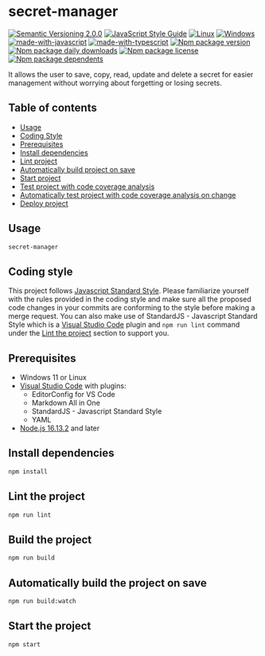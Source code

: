 # secret-manager
[![Semantic Versioning 2.0.0](https://img.shields.io/badge/semver-2.0.0-standard.svg)](https://semver.org/)
[![JavaScript Style Guide](https://img.shields.io/badge/code_style-standard-brightgreen.svg)](https://standardjs.com)
[![Linux](https://svgshare.com/i/Zhy.svg)](https://svgshare.com/i/Zhy.svg)
[![Windows](https://svgshare.com/i/ZhY.svg)](https://svgshare.com/i/ZhY.svg)
[![made-with-javascript](https://img.shields.io/badge/Made%20with-JavaScript-ffff00.svg)](https://www.javascript.com)
[![made-with-typescript](https://img.shields.io/badge/Made%20with-TypeScript-0000e0.svg)](https://www.typescriptlang.org/)
[![Npm package version](https://badgen.net/npm/v/@ii887522/secret-manager)](https://www.npmjs.com/package/@ii887522/secret-manager)
[![Npm package daily downloads](https://badgen.net/npm/dm/@ii887522/secret-manager)](https://npmjs.com/package/@ii887522/secret-manager)
[![Npm package license](https://badgen.net/npm/license/@ii887522/secret-manager)](https://npmjs.com/package/@ii887522/secret-manager)
[![Npm package dependents](https://badgen.net/npm/dependents/@ii887522/secret-manager)](https://npmjs.com/package/@ii887522/secret-manager)

It allows the user to save, copy, read, update and delete a secret for easier management without worrying about forgetting or losing secrets.

## Table of contents
- [Usage](https://github.com/ii887522/secret-manager#usage)
- [Coding Style](https://github.com/ii887522/secret-manager#coding-style)
- [Prerequisites](https://github.com/ii887522/secret-manager#prerequisites)
- [Install dependencies](https://github.com/ii887522/secret-manager#install-dependencies)
- [Lint project](https://github.com/ii887522/secret-manager#lint-project)
- [Automatically build project on save](https://github.com/ii887522/secret-manager#automatically-build-project-on-save)
- [Start project](https://github.com/ii887522/secret-manager#start-project)
- [Test project with code coverage analysis](https://github.com/ii887522/secret-manager#test-project-with-code-coverage-analysis)
- [Automatically test project with code coverage analysis on change](https://github.com/ii887522/secret-manager#Automatically-test-project-with-code-coverage-analysis-on-change)
- [Deploy project](https://github.com/ii887522/secret-manager#deploy-project)

## Usage
```sh
secret-manager
```

## Coding style
This project follows [Javascript Standard Style](https://standardjs.com/). Please familiarize yourself with the rules provided in the coding style and
make sure all the proposed code changes in your commits are conforming to the style before making a merge request. You can also make use of
StandardJS - Javascript Standard Style which is a [Visual Studio Code](https://code.visualstudio.com/) plugin and `npm run lint` command under the
[Lint the project](https://github.com/ii887522/secret-manager#lint-the-project) section to support you.

## Prerequisites
- Windows 11 or Linux
- [Visual Studio Code](https://code.visualstudio.com/) with plugins:
  - EditorConfig for VS Code
  - Markdown All in One
  - StandardJS - Javascript Standard Style
  - YAML
- [Node.js 16.13.2](https://nodejs.org/en/) and later

## Install dependencies
```sh
npm install
```

## Lint the project
```sh
npm run lint
```

## Build the project
```sh
npm run build
```

## Automatically build the project on save
```sh
npm run build:watch
```

## Start the project
```sh
npm start
```
